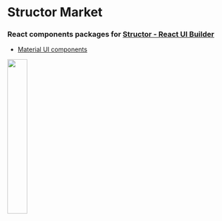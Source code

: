 # Structor Market

### React components packages for [Structor - React UI Builder](https://github.com/ipselon/structor)

* [Material UI components](https://github.com/ipselon/material-ui-spkg)
<a href="http://www.material-ui.com/#/" target="_blank">
<img width="30%" src="https://raw.githubusercontent.com/ipselon/material-ui-spkg/master/screenshot.png" />
</a>
